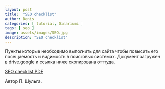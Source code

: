 ```yaml
---
layout: post
title:  "SEO checklist"
author: Denis
categories: [ tutorial, Dinariumi ]
tags: [ seo ]
image: assets/images/SEO.jpg
description: "SEO checklist"
---
```



Пункты которые необходимо выполнить для сайта чтобы повысить его посещаемость и видимость в поисковых системах.
Документ загружен в drive.google и ссылка ниже скопирована отттуда.

[SEO checklist PDF](https://drive.google.com/file/d/1bfHFboLNN8TKPsHD_XM47VrrOsTsV3xX/view?usp=sharing/ "Выполненное отметить")

Автор П. Шульга.
